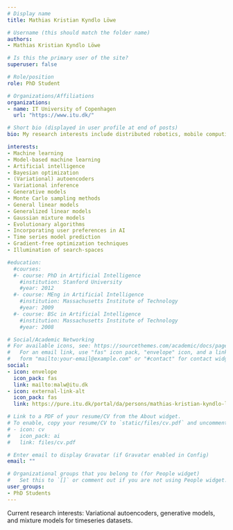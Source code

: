 ```yaml
---
# Display name
title: Mathias Kristian Kyndlo Löwe

# Username (this should match the folder name)
authors:
- Mathias Kristian Kyndlo Löwe

# Is this the primary user of the site?
superuser: false

# Role/position
role: PhD Student

# Organizations/Affiliations
organizations:
- name: IT University of Copenhagen
  url: "https://www.itu.dk/"

# Short bio (displayed in user profile at end of posts)
bio: My research interests include distributed robotics, mobile computing and programmable matter.

interests:
- Machine learning
- Model-based machine learning
- Artificial intelligence
- Bayesian optimization
- (Variational) autoencoders
- Variational inference
- Generative models
- Monte Carlo sampling methods
- General linear models
- Generalized linear models
- Gaussian mixture models
- Evolutionary algorithms
- Incorporating user preferences in AI
- Time series model prediction
- Gradient-free optimization techniques
- Illumination of search-spaces

#education:
  #courses:
  #- course: PhD in Artificial Intelligence
    #institution: Stanford University
    #year: 2012
  #- course: MEng in Artificial Intelligence
    #institution: Massachusetts Institute of Technology
    #year: 2009
  #- course: BSc in Artificial Intelligence
    #institution: Massachusetts Institute of Technology
    #year: 2008

# Social/Academic Networking
# For available icons, see: https://sourcethemes.com/academic/docs/page-builder/#icons
#   For an email link, use "fas" icon pack, "envelope" icon, and a link in the
#   form "mailto:your-email@example.com" or "#contact" for contact widget.
social:
- icon: envelope
  icon_pack: fas
  link: mailto:malw@itu.dk
- icon: external-link-alt
  icon_pack: fas
  link: https://pure.itu.dk/portal/da/persons/mathias-kristian-kyndlo-loewe(cff643b7-769d-44a6-a8f2-860d5fff4ede).html

# Link to a PDF of your resume/CV from the About widget.
# To enable, copy your resume/CV to `static/files/cv.pdf` and uncomment the lines below.
# - icon: cv
#   icon_pack: ai
#   link: files/cv.pdf

# Enter email to display Gravatar (if Gravatar enabled in Config)
email: ""

# Organizational groups that you belong to (for People widget)
#   Set this to `[]` or comment out if you are not using People widget.
user_groups:
- PhD Students
---
```


Current research interests: Variational autoencoders, generative models, and mixture models for timeseries datasets.